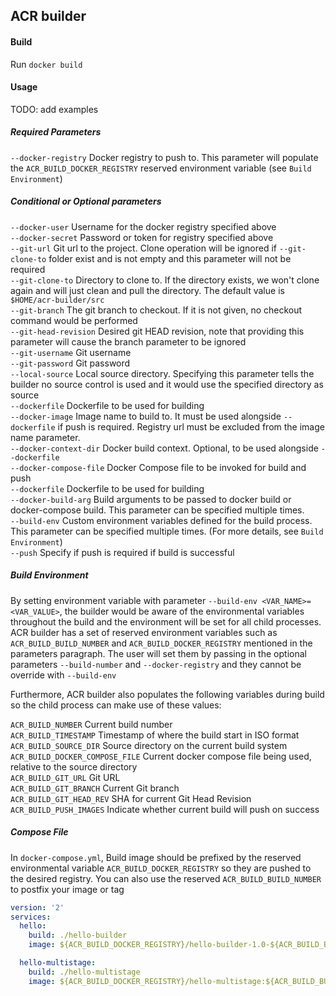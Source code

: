 ## ACR builder

#### Build
Run `docker build`

#### Usage

TODO: add examples


##### Required Parameters
`--docker-registry` Docker registry to push to. This parameter will populate the `ACR_BUILD_DOCKER_REGISTRY` reserved environment variable (see `Build Environment`)<br />

##### Conditional or Optional parameters
`--docker-user` Username for the docker registry specified above<br />
`--docker-secret` Password or token for registry specified above<br />
`--git-url` Git url to the project. Clone operation will be ignored if `--git-clone-to` folder exist and is not empty and this parameter will not be required<br />
`--git-clone-to` Directory to clone to. If the directory exists, we won't clone again and will just clean and pull the directory. The default value is `$HOME/acr-builder/src`<br />
`--git-branch` The git branch to checkout. If it is not given, no checkout command would be performed<br />
`--git-head-revision` Desired git HEAD revision, note that providing this parameter will cause the branch parameter to be ignored<br />
`--git-username` Git username<br />
`--git-password` Git password<br />
`--local-source` Local source directory. Specifying this parameter tells the builder no source control is used and it would use the specified directory as source<br />
`--dockerfile` Dockerfile to be used for building<br />
`--docker-image` Image name to build to. It must be used alongside `--dockerfile` if push is required. Registry url must be excluded from the image name parameter.<br />
`--docker-context-dir` Docker build context. Optional, to be used alongside `--dockerfile`<br />
`--docker-compose-file` Docker Compose file to be invoked for build and push<br />
`--dockerfile` Dockerfile to be used for building<br />
`--docker-build-arg` Build arguments to be passed to docker build or docker-compose build. This parameter can be specified multiple times.<br />
`--build-env` Custom environment variables defined for the build process. This parameter can be specified multiple times. (For more details, see `Build Environment`)<br />
`--push` Specify if push is required if build is successful<br />

##### Build Environment
By setting environment variable with parameter `--build-env <VAR_NAME>=<VAR_VALUE>`, the builder would be aware of the environmental variables throughout the build and the environment will be set for all child processes. ACR builder has a set of reserved environment variables such as `ACR_BUILD_BUILD_NUMBER` and `ACR_BUILD_DOCKER_REGISTRY` mentioned in the parameters paragraph. The user will set them by passing in the optional parameters `--build-number` and `--docker-registry` and they cannot be override with `--build-env`

Furthermore, ACR builder also populates the following variables during build so the child process can make use of these values:

`ACR_BUILD_NUMBER` Current build number<br />
`ACR_BUILD_TIMESTAMP` Timestamp of where the build start in ISO format<br />
`ACR_BUILD_SOURCE_DIR` Source directory on the current build system<br />
`ACR_BUILD_DOCKER_COMPOSE_FILE` Current docker compose file being used, relative to the source directory<br />
`ACR_BUILD_GIT_URL` Git URL<br />
`ACR_BUILD_GIT_BRANCH` Current Git branch<br />
`ACR_BUILD_GIT_HEAD_REV` SHA for current Git Head Revision<br />
`ACR_BUILD_PUSH_IMAGES` Indicate whether current build will push on success

##### Compose File
In `docker-compose.yml`, Build image should be prefixed by the reserved environmental variable `ACR_BUILD_DOCKER_REGISTRY` so they are pushed to the desired registry. You can also use the reserved `ACR_BUILD_BUILD_NUMBER` to postfix your image or tag
```yaml
version: '2'
services:
  hello:
    build: ./hello-builder
    image: ${ACR_BUILD_DOCKER_REGISTRY}/hello-builder-1.0-${ACR_BUILD_BUILD_NUMBER}

  hello-multistage:
    build: ./hello-multistage
    image: ${ACR_BUILD_DOCKER_REGISTRY}/hello-multistage:${ACR_BUILD_BUILD_NUMBER}
```

